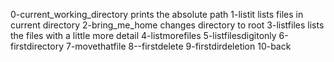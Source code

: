 0-current_working_directory prints the absolute path
1-listit lists files in current directory
2-bring_me_home changes directory to root
3-listfiles lists the files with a little more detail
4-listmorefiles
5-listfilesdigitonly
6-firstdirectory
7-movethatfile
8--firstdelete
9-firstdirdeletion
10-back